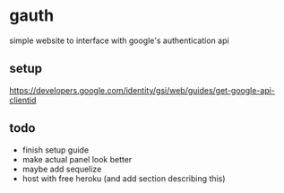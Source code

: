 # gauth

simple website to interface with google's authentication api

## setup

<https://developers.google.com/identity/gsi/web/guides/get-google-api-clientid>

## todo

* finish setup guide
* make actual panel look better
* maybe add sequelize
* host with free heroku (and add section describing this)
